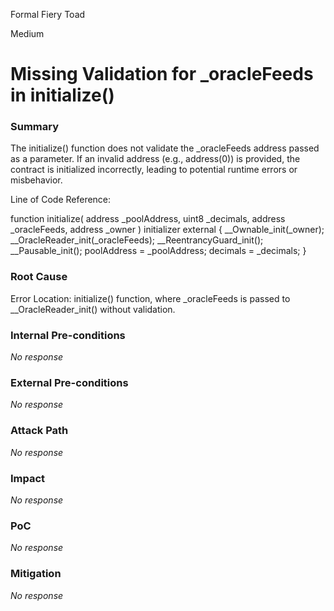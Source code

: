 Formal Fiery Toad

Medium

# Missing Validation for _oracleFeeds in initialize()

### Summary

The initialize() function does not validate the _oracleFeeds address passed as a parameter. If an invalid address (e.g., address(0)) is provided, the contract is initialized incorrectly, leading to potential runtime errors or misbehavior.

Line of Code Reference:

function initialize(
  address _poolAddress,
  uint8 _decimals,
  address _oracleFeeds,
  address _owner
) initializer external {
  __Ownable_init(_owner);
  __OracleReader_init(_oracleFeeds);
  __ReentrancyGuard_init();
  __Pausable_init();
  poolAddress = _poolAddress;
  decimals = _decimals;
}




### Root Cause

Error Location: initialize() function, where _oracleFeeds is passed to __OracleReader_init() without validation.

### Internal Pre-conditions

_No response_

### External Pre-conditions

_No response_

### Attack Path

_No response_

### Impact

_No response_

### PoC

_No response_

### Mitigation

_No response_